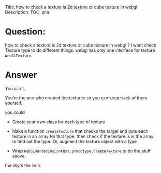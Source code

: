Title: how to check a texture is 2d texture or cube texture in webgl
Description:
TOC: qna

# Question:

how to check a texture is 2d texture or cube texture in webgl ? I want check Texture type to do different things. webgl has only one interface for texture `WebGLTexture`.

# Answer

You can't. 

You're the one who created the textures so you can keep track of them yourself. 

you could

* Create your own class for each type of texture

* Make a function `createTexture` that checks the target and puts each texture in an array for that type. then check if the texture is in the array to find out the type. Or, augment the texture object with a type

* Wrap `WebGLRenderingContext.prototype.createTexture` to do the stuff above.

the sky's the limit.
